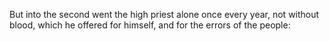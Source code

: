 But into the second went the high priest alone once every year, not without blood, which he offered for himself, and for the errors of the people:
